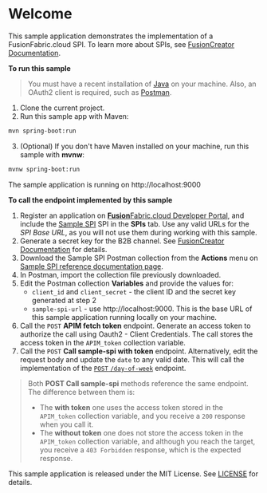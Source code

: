 # Welcome

This sample application demonstrates the implementation of a FusionFabric.cloud SPI. To learn more about SPIs, see [FusionCreator Documentation](https://developer.fusionfabric.cloud/documentation/spi-implementation). 

**To run this sample**

> You must have a recent installation of [Java](https://www.java.com/en/) on your machine. Also, an OAuth2 client is required, such as [Postman](https://www.postman.com/). 


1. Clone the current project.
2. Run this sample app with Maven:

```sh
mvn spring-boot:run
```
3. (Optional) If you don't have Maven installed on your machine, run this sample with **mvnw**: 
```sh
mvnw spring-boot:run
```
The sample application is running on http://localhost:9000

**To call the endpoint implemented by this sample**

1. Register an application on [**Fusion**Fabric.cloud Developer Portal](https://developer.fusionfabric.cloud), and include the [Sample SPI](https://developer.fusionfabric.cloud/api/sample-spi-v1-0504c686-15d4-4002-bc11-8c1791807fa4/docs) SPI in the **SPIs** tab. Use any valid URLs for the *SPI Base URL*, as you will not use them during working with this sample.
2. Generate a secret key for the B2B channel. See [FusionCreator Documentation](https://developer.fusionfabric.cloud/documentation/platform-deep-dive/join-my-dashboard#secret-key) for details.
3. Download the Sample SPI Postman collection from the **Actions** menu on [Sample SPI reference documentation page](https://developer.fusionfabric.cloud/api/sample-spi-v1-0504c686-15d4-4002-bc11-8c1791807fa4/docs).
4. In Postman, import the collection file previously downloaded.
5. Edit the Postman collection **Variables** and provide the values for:
   + `client_id` and `client_secret` - the client ID and the secret key generated at step 2
   + `sample-spi-url` - use http://localhost:9000. This is the base URL of this sample application running locally on your machine.  
6. Call the `POST` **APIM fetch token** endpoint. Generate an access token to authorize the call using Oauth2 - Client Credentials. The call stores the access token in the `APIM_token` collection variable.
7. Call the `POST` **Call sample-spi with token** endpoint. Alternatively, edit the request body and update the `date` to any valid date. This will call the implementation of the [`POST` `/day-of-week`](https://developer.fusionfabric.cloud/api/sample-spi-v1-0504c686-15d4-4002-bc11-8c1791807fa4/docs#operation/dayOfWeek) endpoint. 

> Both **POST Call sample-spi** methods reference the same endpoint. The difference between them is: 
>
>   + The **with token** one uses the access token stored in the `APIM_token` collection variable, and you receive a `200` response when you call it.
>   + The **without token** one does not store the access token in the `APIM_token` collection variable, and although you reach the target, you receive a `403 Forbidden` response, which is the expected response.

This sample application is released under the MIT License. See [LICENSE](LICENSE) for details.
